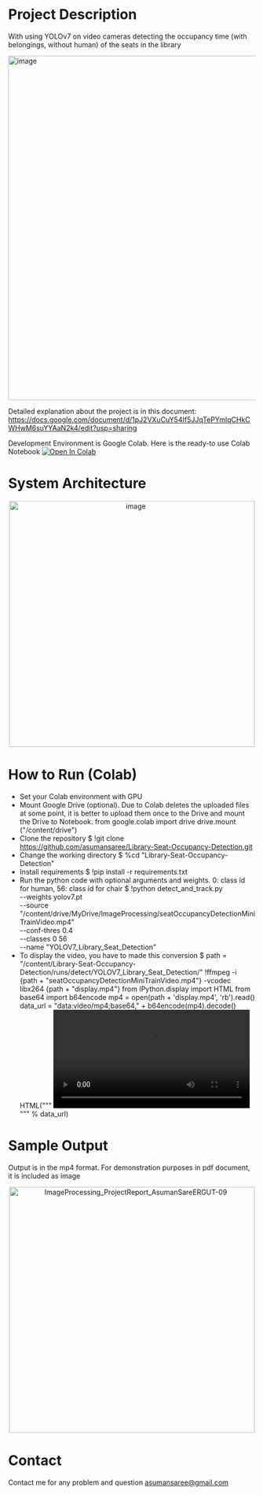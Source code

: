 # Project Description
With using  YOLOv7 on video cameras detecting the occupancy time (with belongings, without human) of the seats in the library

<img src="https://github.com/asumansaree/Library-Seat-Occupancy-Detection/assets/58108789/13d2e3fe-6267-461d-a22e-45fe0fc92dcf" alt="image" width="700"/>

Detailed explanation about the project is in this document:
https://docs.google.com/document/d/1pJ2VXuCuY54If5JJqTePYmlqCHkCWHwM6suYYAaN2k4/edit?usp=sharing

Development Environment is Google Colab. Here is the ready-to use Colab Notebook
<a target="_blank" href="https://colab.research.google.com/github/asumansaree/Library-Seat-Occupancy-Detection">
  <img src="https://colab.research.google.com/assets/colab-badge.svg" alt="Open In Colab"/>
</a>

# System Architecture
<p align="center">
  <img src="https://github.com/asumansaree/Library-Seat-Occupancy-Detection/assets/58108789/be034d9b-d6bb-4861-ba98-8e97b2597222" alt="image" width="500" style="display: block; margin: 0 auto;"/>
</p>

# How to Run (Colab)
* Set your Colab environment with GPU
* Mount Google Drive (optional). Due to Colab deletes the uploaded files at some point, it is better to upload them once to the Drive and mount the Drive to Notebook.
  from google.colab import drive
  drive.mount ("/content/drive")
* Clone the repository
  $ !git clone https://github.com/asumansaree/Library-Seat-Occupancy-Detection.git
* Change the working directory
  $ %cd "Library-Seat-Occupancy-Detection"
* Install requirements
  $ !pip install -r requirements.txt
* Run the python code with optional arguments and weights. 0: class id for human, 56: class id for chair
  $ !python detect_and_track.py \
    --weights yolov7.pt \
    --source "/content/drive/MyDrive/ImageProcessing/seatOccupancyDetectionMiniTrainVideo.mp4" \
    --conf-thres 0.4 \
    --classes 0 56 \
    --name "YOLOV7_Library_Seat_Detection"
* To display the video, you have to made this conversion
  $ path = "/content/Library-Seat-Occupancy-Detection/runs/detect/YOLOV7_Library_Seat_Detection/"
    !ffmpeg -i {path + "seatOccupancyDetectionMiniTrainVideo.mp4"} -vcodec libx264 {path + "display.mp4"}
    from IPython.display import HTML
    from base64 import b64encode
    mp4 = open(path + 'display.mp4', 'rb').read()
    data_url = "data:video/mp4;base64," + b64encode(mp4).decode()
    HTML("""
    <video width=400 controls>
          <source src="%s" type="video/mp4">
    </video>
    """ % data_url)

# Sample Output
Output is in the mp4 format. For demonstration purposes in pdf document, it is included as image
<p align="center">
  <img src="https://github.com/asumansaree/Library-Seat-Occupancy-Detection/assets/58108789/058ee40d-9ef1-4c79-9c18-0fb316e30e46" alt="ImageProcessing_ProjectReport_AsumanSareERGUT-09" width="500" style="display: block; margin: 0 auto;"/>
</p>

# Contact
Contact me for any problem and question
asumansaree@gmail.com
